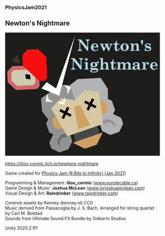 ### PhysicsJam2021

## Newton's Nightmare

![](Physics%20Jam%202021/Cover.png)

https://lilou-cormic.itch.io/newtons-nightmare

Game created for [Physics Jam (8 Bits to Infinity) (Jan 2021)](https://itch.io/jam/8bti-physics-jam)  

Programming & Management: **lilou_cormic** (www.purplecable.ca)  
Game Design & Music: **Joshua McLean** (www.mrjoshuamclean.com)  
Visual Design & Art: **Raindrinker** (www.raindrinker.com)  

Controls assets by Kenney (kenney.nl) CC0  
Music derived from Passacaglia by J. S. Bach, Arranged for string quartet by Carl M. Bolstad  
Sounds from Ultimate Sound FX Bundle by Sidearm Studios  

Unity 2020.2.1f1
